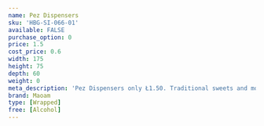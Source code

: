```yaml
---
name: Pez Dispensers
sku: 'HBG-SI-066-01'
available: FALSE
purchase_option: 0
price: 1.5
cost_price: 0.6
width: 175
height: 75
depth: 60
weight: 0
meta_description: 'Pez Dispensers only Ł1.50. Traditional sweets and more at Humbugs Confectionery Store. Specialists in satisfying your sweet tooth!'
brand: Maoam
type: [Wrapped]
free: [Alcohol]
---
```

